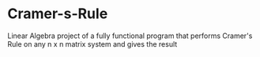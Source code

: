 # Cramer-s-Rule
Linear Algebra project of a fully functional program that performs Cramer's Rule on any n x n matrix system and gives the result
